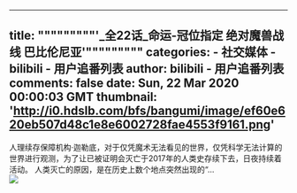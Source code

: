 
---
title: """""""""'_全22话_命运-冠位指定 绝对魔兽战线 巴比伦尼亚'"""""""""
categories: 
    - 社交媒体
    - bilibili - 用户追番列表
author: bilibili - 用户追番列表
comments: false
date: Sun, 22 Mar 2020 00:00:03 GMT
thumbnail: 'http://i0.hdslb.com/bfs/bangumi/image/ef60e620eb507d48c1e8e6002728fae4553f9161.png'
---

<div>   
人理续存保障机构·迦勒底，对于仅凭魔术无法看见的世界，仅凭科学无法计算的世界进行观测，为了让已被证明会灭亡于2017年的人类史存续下去，日夜持续着活动。
人类灭亡的原因，是在历史上数个地点突然出现的“...<br><img src="http://i0.hdslb.com/bfs/bangumi/image/ef60e620eb507d48c1e8e6002728fae4553f9161.png" referrerpolicy="no-referrer">  
</div>
            